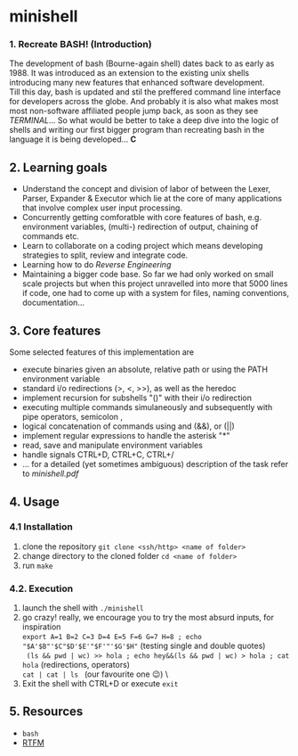 # minishell

### 1. **Recreate BASH!** (Introduction)
The development of bash (Bourne-again shell) dates back to as early as 1988. 
It was introduced as an extension to the existing unix shells introducing many new features that enhanced software development. \
Till this day, bash is updated and stil the preffered command line interface for developers across the globe. And probably it is also what makes most most non-software affiliated people jump back, as soon as they see *TERMINAL*...
So what would be better to take a deep dive into the logic of shells and writing our first bigger program than recreating bash in the language it is being developed... **C**

## 2. Learning goals
- Understand the concept and division of labor of between the Lexer, Parser, Expander & Executor which lie at the core of many applications that involve complex user input processing.
- Concurrently getting comforatble with core features of bash, e.g. environment variables, (multi-) redirection of output, chaining of commands etc.
- Learn to collaborate on a coding project which means developing strategies to split, review and integrate code.
- Learning how to do *Reverse Engineering*
- Maintaining a bigger code base. So far we had only worked on small scale projects but when this project unravelled into more that 5000 lines if code, one had to come up with a system for files, naming conventions, documentation...

## 3. Core features
Some selected features of this implementation are
- execute binaries given an absolute, relative path or using the PATH environment variable
- standard i/o redirections (>, <, >>), as well as the heredoc
- implement recursion for subshells "()" with their i/o redirection
- executing multiple commands simulaneously and subsequently with pipe operators, semicolon ,
- logical concatenation of commands using and (&&), or (||)
- implement regular expressions to handle the asterisk "*"
- read, save and manipulate environment variables
- handle signals CTRL+D, CTRL+C, CTRL+/
- ...
for a detailed (yet sometimes ambiguous) description of the task refer to *minishell.pdf*

## 4. Usage
### 4.1 Installation
1. clone the repository ```git clone <ssh/http> <name of folder>```
2. change directory to the cloned folder ```cd <name of folder>``` 
3. run ```make```

### 4.2. Execution
1. launch the shell with ```./minishell```
2. go crazy! really, we encourage you to try the most absurd inputs, for inspiration \
   ```export A=1 B=2 C=3 D=4 E=5 F=6 G=7 H=8 ; echo "$A'$B"'$C"$D'$E'"$F'"'$G'$H"``` (testing single and double quotes) \
   ``` (ls && pwd | wc) >> hola ; echo hey&&(ls && pwd | wc) > hola ; cat hola``` (redirections, operators) \
   ```cat | cat | ls ``` (our favourite one 😉) \
3. Exit the shell with CTRL+D or execute ```exit``` 

## 5. Resources
- ```bash```
- [RTFM](https://www.gnu.org/software/bash/manual/bash.html)
